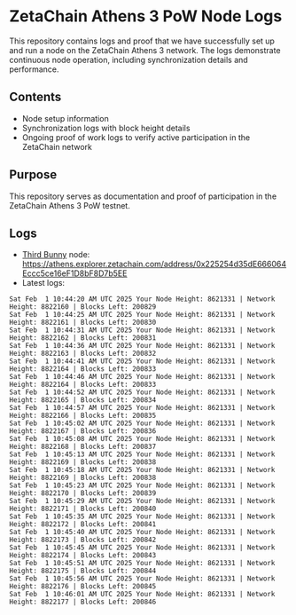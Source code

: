 # ZetaChain Athens 3 PoW Node Logs
This repository contains logs and proof that we have successfully set up and run a node on the ZetaChain Athens 3 network. The logs demonstrate continuous node operation, including synchronization details and performance.

## Contents
- Node setup information
- Synchronization logs with block height details
- Ongoing proof of work logs to verify active participation in the ZetaChain network

## Purpose
This repository serves as documentation and proof of participation in the ZetaChain Athens 3 PoW testnet.

## Logs

- [Third Bunny](https://thirdbunny.xyz/) node: https://athens.explorer.zetachain.com/address/0x225254d35dE666064Eccc5ce16eF1D8bF8D7b5EE
- Latest logs:
```
Sat Feb  1 10:44:20 AM UTC 2025 Your Node Height: 8621331 | Network Height: 8822160 | Blocks Left: 200829
Sat Feb  1 10:44:25 AM UTC 2025 Your Node Height: 8621331 | Network Height: 8822161 | Blocks Left: 200830
Sat Feb  1 10:44:31 AM UTC 2025 Your Node Height: 8621331 | Network Height: 8822162 | Blocks Left: 200831
Sat Feb  1 10:44:36 AM UTC 2025 Your Node Height: 8621331 | Network Height: 8822163 | Blocks Left: 200832
Sat Feb  1 10:44:41 AM UTC 2025 Your Node Height: 8621331 | Network Height: 8822164 | Blocks Left: 200833
Sat Feb  1 10:44:46 AM UTC 2025 Your Node Height: 8621331 | Network Height: 8822164 | Blocks Left: 200833
Sat Feb  1 10:44:52 AM UTC 2025 Your Node Height: 8621331 | Network Height: 8822165 | Blocks Left: 200834
Sat Feb  1 10:44:57 AM UTC 2025 Your Node Height: 8621331 | Network Height: 8822166 | Blocks Left: 200835
Sat Feb  1 10:45:02 AM UTC 2025 Your Node Height: 8621331 | Network Height: 8822167 | Blocks Left: 200836
Sat Feb  1 10:45:08 AM UTC 2025 Your Node Height: 8621331 | Network Height: 8822168 | Blocks Left: 200837
Sat Feb  1 10:45:13 AM UTC 2025 Your Node Height: 8621331 | Network Height: 8822169 | Blocks Left: 200838
Sat Feb  1 10:45:18 AM UTC 2025 Your Node Height: 8621331 | Network Height: 8822169 | Blocks Left: 200838
Sat Feb  1 10:45:23 AM UTC 2025 Your Node Height: 8621331 | Network Height: 8822170 | Blocks Left: 200839
Sat Feb  1 10:45:29 AM UTC 2025 Your Node Height: 8621331 | Network Height: 8822171 | Blocks Left: 200840
Sat Feb  1 10:45:35 AM UTC 2025 Your Node Height: 8621331 | Network Height: 8822172 | Blocks Left: 200841
Sat Feb  1 10:45:40 AM UTC 2025 Your Node Height: 8621331 | Network Height: 8822173 | Blocks Left: 200842
Sat Feb  1 10:45:45 AM UTC 2025 Your Node Height: 8621331 | Network Height: 8822174 | Blocks Left: 200843
Sat Feb  1 10:45:51 AM UTC 2025 Your Node Height: 8621331 | Network Height: 8822175 | Blocks Left: 200844
Sat Feb  1 10:45:56 AM UTC 2025 Your Node Height: 8621331 | Network Height: 8822176 | Blocks Left: 200845
Sat Feb  1 10:46:01 AM UTC 2025 Your Node Height: 8621331 | Network Height: 8822177 | Blocks Left: 200846
```
